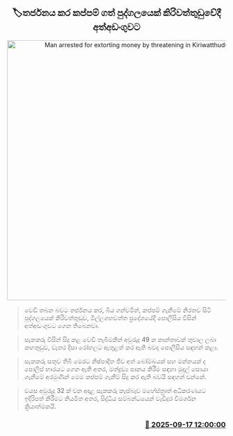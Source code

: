 <p align='center'><b><h2 align='center' title='Man arrested for extorting money by threatening in Kiriwatthuduwa'>🏷තර්ජනය කර කප්පම් ගත් පුද්ගලයෙක් කිරිවත්තුඩුවේදී අත්අඩංගුවට</h2></b></p>
<p align='center'><img src='https://helakuru.sgp1.cdn.digitaloceanspaces.com/esana/images/lib/arrested-2[1].jpg' width='600' alt='Man arrested for extorting money by threatening in Kiriwatthuduwa'></p>

> වෙඩි තබන බවට තර්ජනය කර, බිය ගන්වමින්, කප්පම් ගැනීමේ නිරතව සිටි පුද්ගලයෙක් කිරිවත්තුඩුව, මිල්ලගහවත්ත ප්‍රදේශයේදී පොලීසිය විසින් අත්අඩංගුවට ගෙන තිබෙනවා.

> සැකකරු විසින් සිදු කළ වෙඩි තැබීමකින් අවුරුදු 49 ක කාන්තාවක් තුවාල ලබා කහතුඩුව, වෑතර දිසා රෝහලට ඇතුළත් කර ඇති බවද පොලීසිය සඳහන් කළා.

> සැකකරු සතුව තිබී මෙරට නිෂ්පාදිත ජීව අත් බෝම්බයක් සහ මන්නයක් ද පොලිස් භාරයට ගෙන ඇති අතර, මත්ද්‍රව්‍ය පානය කිරීම සඳහා මුදල් සොයා ගැනීමේ අරමුණින් මෙම කප්පම් ගැනීම් සිදු කර ඇති බවයි සඳහන් වන්නේ.

> වයස අවුරුදු 32 ක් වන අදාළ සැකකරු කැස්බෑව මහේස්ත්‍රාත් අධිකරණයට ඉදිරිපත් කිරීමට නියමිත අතර, සිද්ධිය සම්බන්ධයෙන් වැඩිදුර විමර්ශන ක්‍රියාත්මකයි.



<h3 align='right'><a href='https://www.helakuru.lk/esana/p/113704/'>📅 2025-09-17 12:00:00</a></h3>
